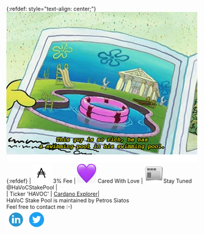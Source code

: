 {:refdef: style="text-align: center;"}
![PoolCeption](/this-guy-is-so-rich-he-has-a-swimming-pool.png)
{:refdef}
| <img src="ada.jpg" alt="ADA" width="50" height="50"/> 3% Fee | <img src="purple-heart.png" alt="Purple Heart" width="50" height="50"/> Cared With Love | <img src="newspaper.png" alt="Newspaper" width="50" height="50"/>Stay Tuned @HaVoCStakePool |
<br/>
| Ticker 'HAVOC' | <a href="https://shelleyexplorer.cardano.org/en/stake-pool/c41b7e78f3a35896cd8df3c6b1f2d5153bf7534abd26a13cb7c596e82593419b/">Cardano Explorer</a>|
<br/>
HaVoC Stake Pool is maintained by Petros Siatos
<br/>
Feel free to contact me :-)
<br/>
<a href="https://www.linkedin.com/in/petros-siatos/"><img src="linkedin.png" alt="LinkedIn" width="50" height="50"/></a>
<a href="https://twitter.com/The_Unhandled"><img src="twitter.png" alt="Twitter" width="50" height="50"/></a>

